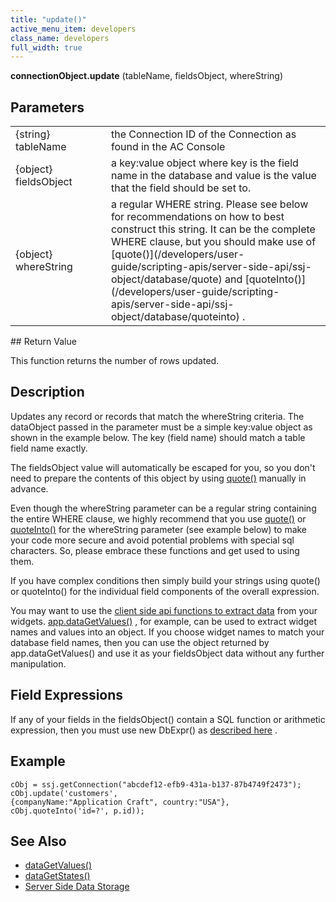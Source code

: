 ```yaml
---
title: "update()"
active_menu_item: developers
class_name: developers
full_width: true
---
```



**connectionObject.update** (tableName, fieldsObject, whereString)

## Parameters

<table>
<tr>
<td width="181">
{string} tableName

</td>
<td width="18">
</td>
<td width="681">
the Connection ID of the Connection as found in the AC Console

</td>
</tr>
<tr>
<td width="181">
{object} fieldsObject

</td>
<td width="18">
</td>
<td width="681">
a key:value object where key is the field name in the database and value is the value that the field should be set to.

</td>
</tr>
<tr>
<td width="181">
{object} whereString

</td>
<td width="18">
</td>
<td width="681">
a regular WHERE string. Please see below for recommendations on how to best construct this string. It can be the complete WHERE clause, but you should make use of [quote()](/developers/user-guide/scripting-apis/server-side-api/ssj-object/database/quote) and [quoteInto()](/developers/user-guide/scripting-apis/server-side-api/ssj-object/database/quoteinto) .

</td>
</tr>
</table>
## Return Value

This function returns the number of rows updated.

## Description

Updates any record or records that match the whereString criteria. The dataObject passed in the parameter must be a simple key:value object as shown in the example below. The key (field name) should match a table field name exactly.

The fieldsObject value will automatically be escaped for you, so you don't need to prepare the contents of this object by using [quote()](/developers/user-guide/scripting-apis/server-side-api/ssj-object/database/quote) manually in advance.

Even though the whereString parameter can be a regular string containing the entire WHERE clause, we highly recommend that you use [quote()](/developers/user-guide/scripting-apis/server-side-api/ssj-object/database/quote) or [quoteInto()](/developers/user-guide/scripting-apis/server-side-api/ssj-object/database/quoteinto) for the whereString parameter (see example below) to make your code more secure and avoid potential problems with special sql characters. So, please embrace these functions and get used to using them.

If you have complex conditions then simply build your strings using quote() or quoteInto() for the individual field components of the overall expression.

You may want to use the [client side api functions to extract data](/developers/user-guide/scripting-apis/client-api/widget-data-state-manipulation/) from your widgets. [app.dataGetValues()](/developers/user-guide/scripting-apis/client-api/widget-data-state-manipulation/datagetvalues) , for example, can be used to extract widget names and values into an object. If you choose widget names to match your database field names, then you can use the object returned by app.dataGetValues() and use it as your fieldsObject data without any further manipulation.

## Field Expressions

If any of your fields in the fieldsObject() contain a SQL function or arithmetic expression, then you must use new DbExpr() as [described here](/developers/user-guide/product-guide/data-storage/server-side-data-storage/handling-sql-expressions) .

## Example

    cObj = ssj.getConnection("abcdef12-efb9-431a-b137-87b4749f2473");
    cObj.update('customers', 
    {companyName:"Application Craft", country:"USA"}, 
    cObj.quoteInto('id=?', p.id));
     
     
   

## See Also

 - [dataGetValues()](/developers/user-guide/scripting-apis/client-api/widget-data-state-manipulation/datagetvalues)
 - [dataGetStates()](/developers/user-guide/scripting-apis/client-api/widget-data-state-manipulation/datagetstates)
 - [Server Side Data Storage](/developers/user-guide/product-guide/data-storage/server-side-data-storage/)

